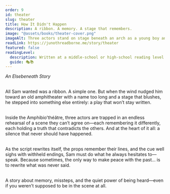 ```yaml
---
order: 9
id: theater
slug: theater
title: How It Didn't Happen
description: A ribbon. A memory. A stage that remembers.
image: "@assets/books/theater-cover.png"
imageAlt: Three actors stand on stage beneath an arch as a young boy and a gecko look on.
readLink: https://junothreadborne.me/story/theater
featured: false
readingLevel:
  description: Written at a middle-school or high-school reading level (7th–10th grade), but emotionally sophisticated and layered. Contains long sentences, subtle dialogue shifts, and complex metaphor. Ideal for teens, grownups, and older kids who read well above grade level.
  guide: 🎭📚
---
```


_An Elsebeneath Story_
<br />
<br />

All Sam wanted was a ribbon. A simple one. But when the wind nudged him toward an old amphitheater with a name too long and a stage that blushes, he stepped into something else entirely: a play that won’t stay written.
<br />
<br />

Inside the Amphibio’théâtre, three actors are trapped in an endless rehearsal of a scene they can’t agree on—each remembering it differently, each holding a truth that contradicts the others. And at the heart of it all: a silence that never should have happened.
<br />
<br />

As the script rewrites itself, the props remember their lines, and the cue well sighs with withheld endings, Sam must do what he always hesitates to—speak. Because sometimes, the only way to make peace with the past… is to rewrite what was never said.
<br />
<br />

A story about memory, missteps, and the quiet power of being heard—even if you weren’t supposed to be in the scene at all.
<br />
<br />
